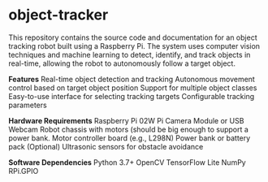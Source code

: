 # object-tracker
This repository contains the source code and documentation for an object tracking robot built using a Raspberry Pi. The system uses computer vision techniques and machine learning to detect, identify, and track objects in real-time, allowing the robot to autonomously follow a target object.

**Features**
Real-time object detection and tracking
Autonomous movement control based on target object position
Support for multiple object classes
Easy-to-use interface for selecting tracking targets
Configurable tracking parameters

**Hardware Requirements**
Raspberry Pi 02W
Pi Camera Module or USB Webcam
Robot chassis with motors (should be big enough to support a power bank.
Motor controller board (e.g., L298N)
Power bank or battery pack
(Optional) Ultrasonic sensors for obstacle avoidance

**Software Dependencies**
Python 3.7+
OpenCV
TensorFlow Lite
NumPy
RPi.GPIO
